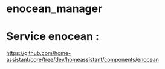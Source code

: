 # enocean_manager

# Service enocean :
https://github.com/home-assistant/core/tree/dev/homeassistant/components/enocean
